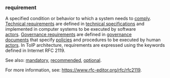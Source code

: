 ### requirement

<p class="c8"><span>A specified condition or behavior to which a system needs to </span><span class="c2"><a class="c3" href="#h.r0iiayz1za1i">comply</a></span><span>. </span><span class="c2"><a class="c3" href="#h.l7t266ck3tjw">Technical requirements</a></span><span>&nbsp;are defined in </span><span class="c2"><a class="c3" href="#h.u62ak0cgfdb1">technical specifications</a></span><span>&nbsp;and implemented in computer systems to be executed by software </span><span class="c2"><a class="c3" href="#h.gzdfngxkp0ip">actors</a></span><span>.</span><span>&nbsp;</span><span class="c2"><a class="c3" href="#h.j4z5czk0dk8t">Governance requirements</a></span><span>&nbsp;are defined in </span><span class="c2"><a class="c3" href="#h.c8fvvxachz5h">governance documents</a></span><span>&nbsp;that specify </span><span class="c2"><a class="c3" href="#h.udts41hso4w4">policies</a></span><span>&nbsp;and procedures to be executed by human </span><span class="c2"><a class="c3" href="#h.gzdfngxkp0ip">actors</a></span><span class="c0">. In ToIP architecture, requirements are expressed using the keywords defined in Internet RFC 2119.</span></p><p class="c8"><span>See also: </span><span class="c2"><a class="c3" href="#h.n3iynmuwwbf8">mandatory</a></span><span>, </span><span class="c2"><a class="c3" href="#h.db3a5yf4o7iu">recommended</a></span><span>, </span><span class="c2"><a class="c3" href="#h.9411lfbb9qf2">optional</a></span><span class="c0">.</span></p><p class="c8"><span>For more information, see: </span><span class="c2"><a class="c3" href="https://www.google.com/url?q=https://www.rfc-editor.org/rfc/rfc2119&amp;sa=D&amp;source=editors&amp;ust=1706779842804365&amp;usg=AOvVaw2PgXm0GapjUqZIH5MyAhyL">https://www.rfc-editor.org/rfc/rfc2119</a></span><span>.</span></p>